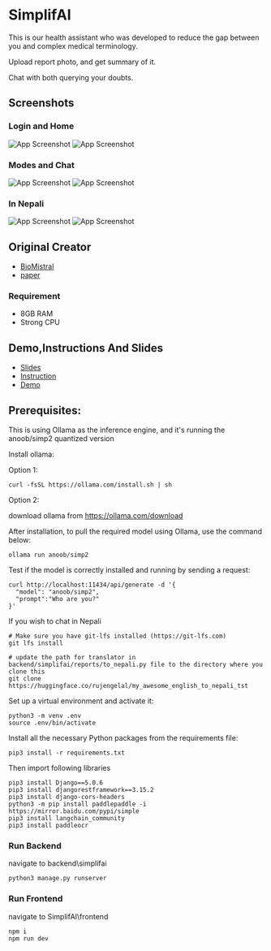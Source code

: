 
# SimplifAI

This is our health assistant who was developed to reduce the gap between you and complex medical terminology.

Upload report photo, and get summary of it.

Chat with both querying your doubts. 


## Screenshots
### Login and Home
![App Screenshot](img/login.png)
![App Screenshot](img/home.png)
### Modes and Chat
![App Screenshot](img/modes.png)
![App Screenshot](img/chat.png)
### In Nepali
![App Screenshot](img/nepali_chat1.png)
![App Screenshot](img/nepali_chat2.png)

## Original Creator

- [BioMistral](https://huggingface.co/BioMistral)
- [paper]( https://arxiv.org/abs/2402.10373)

### Requirement

   - 8GB RAM
   - Strong CPU
## Demo,Instructions And Slides

- [Slides](https://drive.google.com/file/d/1FcLwucSfjVWpzxPDvSBgjqnv9nEvJqhi/view?usp=sharing)
- [Instruction](https://drive.google.com/file/d/1ky-g7-DsTIYZH7xomxCEcHgeHvzBID0B/view?usp=sharing)
- [Demo](https://drive.google.com/file/d/1tjwzc149nA4Bt4MDQ6evVmCv5K6UApwY/view?usp=sharing)
## Prerequisites:
This is using Ollama as the inference engine, and it's running the anoob/simp2 quantized version

Install ollama:

Option 1:
```
curl -fsSL https://ollama.com/install.sh | sh
```
Option 2:

download ollama from 
https://ollama.com/download


After installation, to pull the required model using Ollama, use the command below:
```
ollama run anoob/simp2
```

Test if the model is correctly installed and running by sending a request:
```
curl http://localhost:11434/api/generate -d '{
  "model": "anoob/simp2",
  "prompt":"Who are you?"
}'
```

If you wish to chat in Nepali
```
# Make sure you have git-lfs installed (https://git-lfs.com)
git lfs install

# update the path for translator in backend/simplifai/reports/to_nepali.py file to the directory where you clone this 
git clone https://huggingface.co/rujengelal/my_awesome_english_to_nepali_tst
```

Set up a virtual environment and activate it:
```
python3 -m venv .env
source .env/bin/activate
```

Install all the necessary Python packages from the requirements file:
```
pip3 install -r requirements.txt
```
Then import following libraries

```
pip3 install Django==5.0.6
pip3 install djangorestframework==3.15.2
pip3 install django-cors-headers
python3 -m pip install paddlepaddle -i https://mirror.baidu.com/pypi/simple
pip3 install langchain_community
pip3 install paddleocr

```


### Run Backend

navigate to backend\simplifai

```
python3 manage.py runserver
```



### Run Frontend

navigate to SimplifAI\frontend

```
npm i
npm run dev
```
